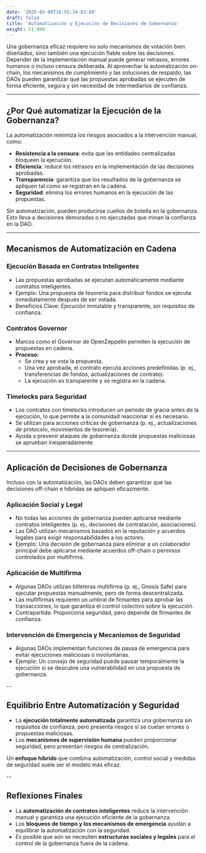 ```yaml
---
date: '2025-03-09T16:55:34-03:00'
draft: false
title: 'Automatización y Ejecución de Decisiones de Gobernanza'
weight: 51_000
---
```


Una gobernanza eficaz requiere no solo mecanismos de votación bien diseñados, sino también una ejecución fiable sobre las decisiones. Depender de la implementación manual puede generar retrasos, errores humanos o incluso censura deliberada. Al aprovechar la automatización on-chain, los mecanismos de cumplimiento y las soluciones de respaldo, las DAOs pueden garantizar que las propuestas aprobadas se ejecuten de forma eficiente, segura y sin necesidad de intermediarios de confianza.

---

## **¿Por Qué automatizar la Ejecución de la Gobernanza?**

La automatización minimiza los riesgos asociados a la intervención manual, como:

- **Resistencia a la censura**: evita que las entidades centralizadas bloqueen la ejecución.
- **Eficiencia**: reduce los retrasos en la implementación de las decisiones aprobadas.
- **Transparencia**: garantiza que los resultados de la gobernanza se apliquen tal como se registran en la cadena.
- **Seguridad**: elimina los errores humanos en la ejecución de las propuestas.

Sin automatización, pueden producirse cuellos de botella en la gobernanza. Esto lleva a decisiones demoradas o no ejecutadas que minan la confianza en la DAO.

---

## **Mecanismos de Automatización en Cadena**

### **Ejecución Basada en Contratos Inteligentes**
- Las propuestas aprobadas se ejecutan automáticamente mediante contratos inteligentes.
- Ejemplo: Una propuesta de tesorería para distribuir fondos se ejecuta inmediatamente después de ser votada.
- Beneficios Clave: Ejecución inmutable y transparente, sin requisitos de confianza.

### **Contratos Governor**
- Marcos como el Governor de OpenZeppelin permiten la ejecución de propuestas en cadena.
- **Proceso:**
  - Se crea y se vota la propuesta.
  - Una vez aprobada, el contrato ejecuta acciones predefinidas (p. ej., transferencias de fondos, actualizaciones de contrato).
  - La ejecución es transparente y se registra en la cadena.

### **Timelocks para Seguridad**
- Los contratos con timelocks introducen un periodo de gracia antes de la ejecución, lo que permite a la comunidad reaccionar si es necesario.
- Se utilizan para acciones críticas de gobernanza (p. ej., actualizaciones de protocolo, movimientos de tesorería).
- Ayuda a prevenir ataques de gobernanza donde propuestas maliciosas se aprueban inesperadamente.

---

## **Aplicación de Decisiones de Gobernanza**

Incluso con la automatización, las DAOs deben garantizar que las decisiones off-chain e híbridas se apliquen eficazmente.

### **Aplicación Social y Legal**
- No todas las acciones de gobernanza pueden aplicarse mediante contratos inteligentes (p. ej., decisiones de contratación, asociaciones).
- Las DAO utilizan mecanismos basados ​​en la reputación y acuerdos legales para exigir responsabilidades a los actores.
- Ejemplo: Una decisión de gobernanza para eliminar a un colaborador principal debe aplicarse mediante acuerdos off-chain o permisos controlados por multifirma.

### **Aplicación de Multifirma**
- Algunas DAOs utilizan billeteras multifirma (p. ej., Gnosis Safe) para ejecutar propuestas manualmente, pero de forma descentralizada.
- Las multifirmas requieren un umbral de firmantes para aprobar las transacciones, lo que garantiza el control colectivo sobre la ejecución.
- Contrapartida: Proporciona seguridad, pero depende de firmantes de confianza.

### **Intervención de Emergencia y Mecanismos de Seguridad**
- Algunas DAOs implementan funciones de pausa de emergencia para evitar ejecuciones maliciosas o involuntarias.
- Ejemplo: Un consejo de seguridad puede pausar temporalmente la ejecución si se descubre una vulnerabilidad en una propuesta de gobernanza.

--

## **Equilibrio Entre Automatización y Seguridad**

- La **ejecución totalmente automatizada** garantiza una gobernanza sin requisitos de confianza, pero presenta riesgos si se cuelan errores o propuestas maliciosas.
- Los **mecanismos de supervisión humana** pueden proporcionar seguridad, pero presentan riesgos de centralización.

Un **enfoque híbrido** que combina automatización, control social y medidas de seguridad suele ser el modelo más eficaz.

--

## **Reflexiones Finales**

- La **automatización de contratos inteligentes** reduce la intervención manual y garantiza una ejecución eficiente de la gobernanza.
- Los **bloqueos de tiempo y los mecanismos de emergencia** ayudan a equilibrar la automatización con la seguridad.
- Es posible que aún se necesiten **estructuras sociales y legales** para el control de la gobernanza fuera de la cadena.